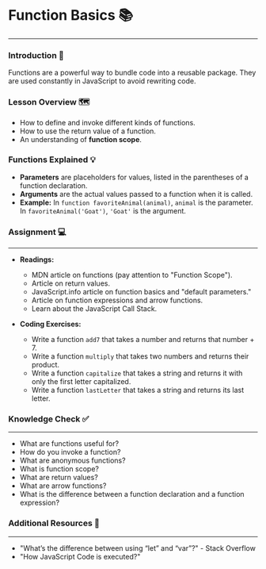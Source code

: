 # Function Basics 📚

---

### Introduction 🚀

Functions are a powerful way to bundle code into a reusable package. They are used constantly in JavaScript to avoid rewriting code.

### Lesson Overview 🗺️

* How to define and invoke different kinds of functions.
* How to use the return value of a function.
* An understanding of **function scope**.

### Functions Explained 💡

* **Parameters** are placeholders for values, listed in the parentheses of a function declaration.
* **Arguments** are the actual values passed to a function when it is called.
* **Example:** In `function favoriteAnimal(animal)`, `animal` is the parameter. In `favoriteAnimal('Goat')`, `'Goat'` is the argument.

### Assignment 💻

---

* **Readings:**
    * MDN article on functions (pay attention to "Function Scope").
    * Article on return values.
    * JavaScript.info article on function basics and "default parameters."
    * Article on function expressions and arrow functions.
    * Learn about the JavaScript Call Stack.

* **Coding Exercises:**
    * Write a function `add7` that takes a number and returns that number + 7.
    * Write a function `multiply` that takes two numbers and returns their product.
    * Write a function `capitalize` that takes a string and returns it with only the first letter capitalized.
    * Write a function `lastLetter` that takes a string and returns its last letter.

### Knowledge Check ✅

---

* What are functions useful for?
* How do you invoke a function?
* What are anonymous functions?
* What is function scope?
* What are return values?
* What are arrow functions?
* What is the difference between a function declaration and a function expression?

### Additional Resources 🔗

---

* "What’s the difference between using “let” and “var”?" - Stack Overflow
* "How JavaScript Code is executed?"
